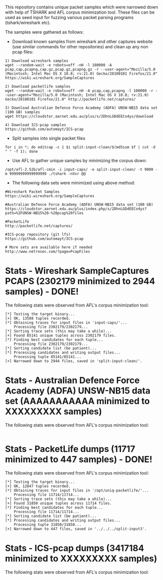 This repository contains unique packet samples which were narrowed down with help of TSHARK and AFL corpus minimization tool. These files can be used as seed input for fuzzing various packet parsing programs (tshark/wireshark etc).

The samples were gathered as follows:

* Download known samples from wireshark and other captures website (use similar commands for other repositories) and clean up any non pcap files:
```
1) Download wireshark samples
wget --random-wait -e robots=off -nH -l 100000 -A pcap,cap,pcapng,cap.gz,pcap.gz,pcapng.gz -r --user-agent="Mozilla/5.0 (Macintosh; Intel Mac OS X 10.8; rv:21.0) Gecko/20100101 Firefox/21.0" https://wiki.wireshark.org/SampleCaptures

2) Download packetlife samples
wget --random-wait -e robots=off -nH -A pcap,cap,pcapng -l 100000 -r --user-agent="Mozilla/5.0 (Macintosh; Intel Mac OS X 10.8; rv:21.0) Gecko/20100101 Firefox/21.0" http://packetlife.net/captures/

3) Download Australian Defence Force Academy (ADFA) UNSW-NB15 data set (100 GB) samples
wget https://cloudstor.aarnet.edu.au/plus/s/2DhnLGDdEECo4ys/download

4) Download ICS-pcap samples  
https://github.com/automayt/ICS-pcap
```

* Split samples into single packet files
```
for i in *; do editcap -c 1 $i split-input-clean/$(md5sum $f | cut -d " " -f 1); done
```

* Use AFL to gather unique samples by minimizing the corpus down: 
```
/opt/afl-2.52b/afl-cmin -i input-caps/ -o split-input-clean/ -t 9000 -m 99999999999999999 ./tshark -nVxr @@
```

* The following data sets were minimized using above method:
```
#Wireshark Packet Samples
https://wiki.wireshark.org/SampleCaptures

#Australian Defence Force Academy (ADFA) UNSW-NB15 data set (100 GB)
https://cloudstor.aarnet.edu.au/plus/index.php/s/2DhnLGDdEECo4ys?path=%2FUNSW-NB15%20-%20pcap%20files

#PacketLife
http://packetlife.net/captures/

#ICS-pcap repository (git lfs)
https://github.com/automayt/ICS-pcap

# More sets are available here if needed
http://www.netresec.com/?page=PcapFiles
```

# Stats - Wireshark SampleCaptures PCAPS (2302179 minimized to 2944 samples) - DONE!

The following stats were observed from AFL's corpus minimization tool:

```
[*] Testing the target binary...
[+] OK, 13588 tuples recorded.
[*] Obtaining traces for input files in 'input-caps/'...
    Processing file 2302179/2302179...
[*] Sorting trace sets (this may take a while)...
[+] Found 85141 unique tuples across 2302179 files.
[*] Finding best candidates for each tuple...
    Processing file 2302179/2302179...
[*] Sorting candidate list (be patient)...
[*] Processing candidates and writing output files...
    Processing tuple 85141/85141...
[+] Narrowed down to 2944 files, saved in 'split-input-clean/'.
```

# Stats - Australian Defence Force Academy (ADFA) UNSW-NB15 data set (AAAAAAAAAAA minimized to XXXXXXXXX samples)

The following stats were observed from AFL's corpus minimization tool:
```

```

# Stats - PacketLife dumps (11717 minimized to 447 samples)  - DONE!

The following stats were observed from AFL's corpus minimization tool:
```
[*] Testing the target binary...
[+] OK, 12847 tuples recorded.
[*] Obtaining traces for input files in '/opt/uniq-packetlife/'...
    Processing file 11714/11714...
[*] Sorting trace sets (this may take a while)...
[+] Found 31850 unique tuples across 11714 files.
[*] Finding best candidates for each tuple...
    Processing file 11714/11714...
[*] Sorting candidate list (be patient)...
[*] Processing candidates and writing output files...
    Processing tuple 31850/31850...
[+] Narrowed down to 447 files, saved in '../../../split-input3'.
```

# Stats - ICS-pcap dumps (3417184 minimized to XXXXXXXXX samples)

The following stats were observed from AFL's corpus minimization tool:
```

```



